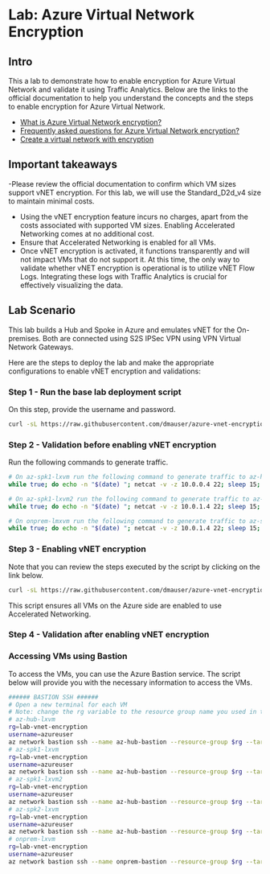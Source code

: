 # Lab: Azure Virtual Network Encryption

## Intro

This a lab to demonstrate how to enable encryption for Azure Virtual Network and validate it using Traffic Analytics.
Below are the links to the official documentation to help you understand the concepts and the steps to enable encryption for Azure Virtual Network.

- [What is Azure Virtual Network encryption?](https://learn.microsoft.com/en-us/azure/virtual-network/virtual-network-encryption-overview)
- [Frequently asked questions for Azure Virtual Network encryption?](https://learn.microsoft.com/en-us/azure/virtual-network/virtual-network-encryption-faq)
- [Create a virtual network with encryption](https://learn.microsoft.com/en-us/azure/virtual-network/how-to-create-encryption)

## Important takeaways

-Please review the official documentation to confirm which VM sizes support vNET encryption. For this lab, we will use the Standard_D2d_v4 size to maintain minimal costs.
- Using the vNET encryption feature incurs no charges, apart from the costs associated with supported VM sizes. Enabling Accelerated Networking comes at no additional cost.
- Ensure that Accelerated Networking is enabled for all VMs.
- Once vNET encryption is activated, it functions transparently and will not impact VMs that do not support it.
At this time, the only way to validate whether vNET encryption is operational is to utilize vNET Flow Logs. Integrating these logs with Traffic Analytics is crucial for effectively visualizing the data.

## Lab Scenario

This lab builds a Hub and Spoke in Azure and emulates vNET for the On-premises. Both are connected using S2S IPSec VPN using VPN Virtual Network Gateways.

Here are the steps to deploy the lab and make the appropriate configurations to enable vNET encryption and validations:

### Step 1 - Run the base lab deployment script

On this step, provide the username and password.

```bash
curl -sL https://raw.githubusercontent.com/dmauser/azure-vnet-encryption/refs/heads/main/1-deploy.sh | bash
```

### Step 2 - Validation before enabling vNET encryption

Run the following commands to generate traffic.

```bash
# On az-spk1-lxvm run the following command to generate traffic to az-hub-lxvm:
while true; do echo -n "$(date) "; netcat -v -z 10.0.0.4 22; sleep 15; done

# On az-spk1-lxvm2 run the following command to generate traffic to az-spk1-lxvm:
while true; do echo -n "$(date) "; netcat -v -z 10.0.1.4 22; sleep 15; done

# On onprem-lmxvm run the following command to generate traffic to az-spk1-lxvm:
while true; do echo -n "$(date) "; netcat -v -z 10.0.1.4 22; sleep 15; done
```

### Step 3 - Enabling vNET encryption

Note that you can review the steps executed by the script by clicking on the link below.

```bash
curl -sL https://raw.githubusercontent.com/dmauser/azure-vnet-encryption/refs/heads/main/2-enable-vnet-encryption.sh | bash
```

This script ensures all VMs on the Azure side are enabled to use Accelerated Networking.

### Step 4 - Validation after enabling vNET encryption



### Accessing VMs using Bastion

To access the VMs, you can use the Azure Bastion service. The script below will provide you with the necessary information to access the VMs.

```bash	
###### BASTION SSH ######
# Open a new terminal for each VM
# Note: change the rg variable to the resource group name you used in the deployment
# az-hub-lxvm
rg=lab-vnet-encryption
username=azureuser
az network bastion ssh --name az-hub-bastion --resource-group $rg --target-resource-id $(az vm show -g $rg -n az-hub-lxvm --query id -o tsv) --auth-type password --username $username
# az-spk1-lxvm
rg=lab-vnet-encryption
username=azureuser
az network bastion ssh --name az-hub-bastion --resource-group $rg --target-resource-id $(az vm show -g $rg -n az-spk1-lxvm --query id -o tsv) --auth-type password --username $username
# az-spk1-lxvm2
rg=lab-vnet-encryption
username=azureuser
az network bastion ssh --name az-hub-bastion --resource-group $rg --target-resource-id $(az vm show -g $rg -n az-spk1-lxvm2 --query id -o tsv) --auth-type password --username $username
# az-spk2-lxvm
rg=lab-vnet-encryption
username=azureuser
az network bastion ssh --name az-hub-bastion --resource-group $rg --target-resource-id $(az vm show -g $rg -n az-spk2-lxvm --query id -o tsv) --auth-type password --username $username
# onprem-lxvm
rg=lab-vnet-encryption
username=azureuser
az network bastion ssh --name onprem-bastion --resource-group $rg --target-resource-id $(az vm show -g $rg -n onprem-lxvm --query id -o tsv) --auth-type password --username $username
```

